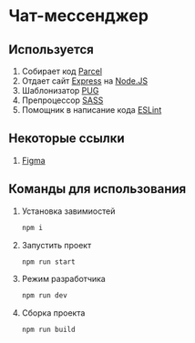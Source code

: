 # Чат-мессенджер

## Используется

1. Собирает код [Parcel](https://ru.parceljs.org/)
2. Отдает сайт [Express](https://expressjs.com/ru/) на [Node.JS](https://nodejs.org/ru/)
3. Шаблонизатор [PUG](https://pugjs.org/api/getting-started.html)
4. Препроцессор [SASS](https://sass-scss.ru/)
5. Помощник в написание кода [ESLint](https://eslint.org/)

## Некоторые ссылки

1. [Figma](<https://www.figma.com/file/BHFUjpf3t3EkdDgc2x91jn/Chat_external_link-(Copy)?node-id=0%3A1>)

## Команды для использования

1. Установка завимиостей
   ```bash
   npm i
   ```
2. Запустить проект
   ```bash
   npm run start
   ```
3. Режим разработчика
   ```bash
   npm run dev
   ```
4. Сборка проекта
   ```bash
   npm run build
   ```
